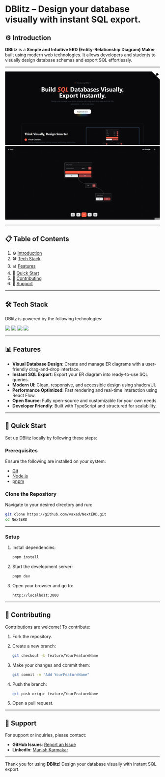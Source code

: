 # DBlitz – Design your database visually with instant SQL export.

## ⚙ Introduction

**DBlitz** is a **Simple and Intuitive ERD (Entity-Relationship Diagram) Maker** built using modern web technologies. It allows developers and students to visually design database schemas and export SQL effortlessly.

---

<div align="center">
<img src="public/dblitz - 1.png" alt="DBlitz Screenshot" />
<img src="public/dblitz - 2.png" alt="DBlitz Screenshot" />
</div>

---

## 📋 Table of Contents

1. ⚙ [Introduction](#introduction)
2. 🛠️ [Tech Stack](#tech-stack)
3. 📊 [Features](#features)
4. 🚀 [Quick Start](#quick-start)
5. 💚 [Contributing](#contributing)
6. 💬 [Support](#support)

---

## 🛠️ Tech Stack

DBlitz is powered by the following technologies:

<div>
  <img src="https://img.shields.io/badge/Next.js-000000?style=for-the-badge&logo=nextdotjs&logoColor=white">
  <img src="https://img.shields.io/badge/TypeScript-3178C6?style=for-the-badge&logo=typescript&logoColor=white">
  <img src="https://img.shields.io/badge/shadcn/UI-000000?style=for-the-badge&logoColor=white">
  <img src="https://img.shields.io/badge/React--Flow-61DAFB?style=for-the-badge&logo=react&logoColor=white">
</div>

---

## 📊 Features

* **Visual Database Design**: Create and manage ER diagrams with a user-friendly drag-and-drop interface.
* **Instant SQL Export**: Export your ER diagram into ready-to-use SQL queries.
* **Modern UI**: Clean, responsive, and accessible design using shadcn/UI.
* **Performance Optimized**: Fast rendering and real-time interaction using React Flow.
* **Open Source**: Fully open-source and customizable for your own needs.
* **Developer Friendly**: Built with TypeScript and structured for scalability.

---

## 🚀 Quick Start

Set up DBlitz locally by following these steps:

### **Prerequisites**

Ensure the following are installed on your system:

* [Git](https://git-scm.com/)
* [Node.js](https://nodejs.org/)
* [pnpm](https://pnpm.io/)

### **Clone the Repository**

Navigate to your desired directory and run:

```bash
git clone https://github.com/vaxad/NextERD.git
cd NextERD
```

---

### **Setup**

1. Install dependencies:

   ```bash
   pnpm install
   ```

2. Start the development server:

   ```bash
   pnpm dev
   ```

3. Open your browser and go to:

   ```
   http://localhost:3000
   ```

---

## 💚 Contributing

Contributions are welcome! To contribute:

1. Fork the repository.
2. Create a new branch:

   ```bash
   git checkout -b feature/YourFeatureName
   ```
3. Make your changes and commit them:

   ```bash
   git commit -m "Add YourFeatureName"
   ```
4. Push the branch:

   ```bash
   git push origin feature/YourFeatureName
   ```
5. Open a pull request.

---

## 💬 Support

For support or inquiries, please contact:
 
- **GitHub Issues**: [Report an Issue](https://github.com/i-mkarmakar/dblitz/issues)  
- **LinkedIn**: [Manish Karmakar](https://www.linkedin.com/in/imkarmakar)

---

Thank you for using **DBlitz**! Design your database visually with instant SQL export.

